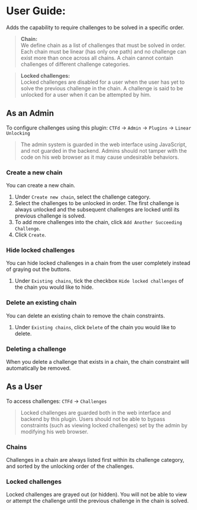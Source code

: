 # User Guide: 

Adds the capability to require challenges to be solved in a specific order.

> **Chain:** <br> 
We define chain as a list of challenges that must be solved in order. 
Each chain must be linear (has only one path) and no challenge can exist more than once across all chains.
A chain cannot contain challenges of different challenge categories.

> **Locked challenges:** <br> 
Locked challenges are disabled for a user when the user has yet to solve the previous challenge in the chain.
A challenge is said to be unlocked for a user when it can be attempted by him.

## As an Admin

To configure challenges using this plugin: `CTFd` -> `Admin` -> `Plugins` -> `Linear Unlocking`

> The admin system is guarded in the web interface using JavaScript, and not guarded in the backend. 
Admins should not tamper with the code on his web browser as it may cause undesirable behaviors.

### Create a new chain

You can create a new chain.

1. Under `Create new chain`, select the challenge category.
1. Select the challenges to be unlocked in order. The first challenge is always unlocked and the subsequent challenges are locked until its previous challenge is solved.
1. To add more challenges into the chain, click `Add Another Succeeding Challenge`.
1. Click `Create`.

### Hide locked challenges

You can hide locked challenges in a chain from the user completely instead of graying out the buttons.

1. Under `Existing chains`, tick the checkbox `Hide locked challenges` of the chain you would like to hide.

### Delete an existing chain

You can delete an existing chain to remove the chain constraints.

1. Under `Existing chains`, click `Delete` of the chain you would like to delete.

### Deleting a challenge

When you delete a challenge that exists in a chain, the chain constraint will automatically be removed.

## As a User

To access challenges: `CTFd` -> `Challenges`

> Locked challenges are guarded both in the web interface and backend by this plugin. 
Users should not be able to bypass constraints (such as viewing locked challenges) set by the admin by modifying his web browser.

### Chains

Challenges in a chain are always listed first within its challenge category, and sorted by the unlocking order of the challenges.

### Locked challenges

Locked challenges are grayed out (or hidden). You will not be able to view or attempt the challenge until the previous challenge in the chain is solved.